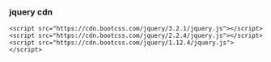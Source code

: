 ### jquery cdn
    <script src="https://cdn.bootcss.com/jquery/3.2.1/jquery.js"></script>
    <script src="https://cdn.bootcss.com/jquery/2.2.4/jquery.js"></script>
    <script src="https://cdn.bootcss.com/jquery/1.12.4/jquery.js"></script>